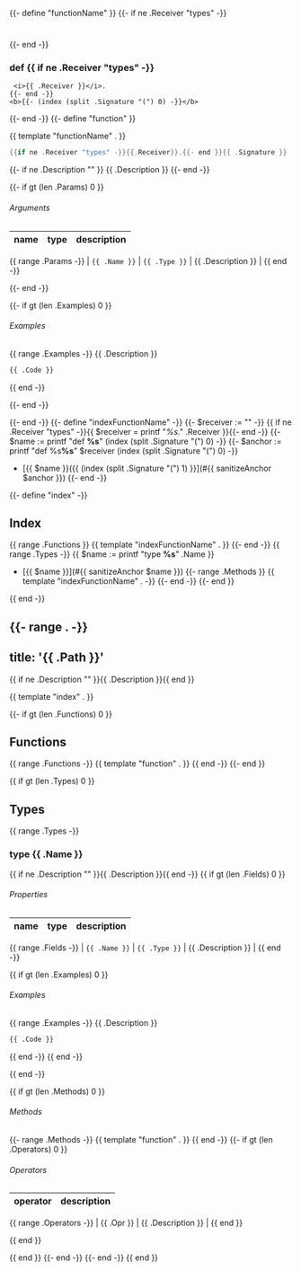 {{- define "functionName" }}
{{- if ne .Receiver "types" -}}
#
{{- end -}}
### def {{ if ne .Receiver "types" -}}
	 <i>{{ .Receiver }}</i>.
	{{- end -}}
	<b>{{- (index (split .Signature "(") 0) -}}</b>
{{- end -}}
{{- define "function" }}

{{ template "functionName" . }}
```go
{{if ne .Receiver "types" -}}{{.Receiver}}.{{- end }}{{ .Signature }}
```

{{- if ne .Description "" }}
{{ .Description }}
{{- end -}}

{{- if gt (len .Params) 0 }}

###### Arguments

| name | type | description |
|------|------|-------------|
{{ range .Params -}}
| `{{ .Name }}` | `{{ .Type }}` | {{ .Description }} |
{{ end -}}

{{- end -}}

{{- if gt (len .Examples) 0 }}
###### Examples
{{ range .Examples -}}
{{ .Description }}
```python
{{ .Code }}
```
{{ end -}}

{{- end -}}

{{- end -}}
{{- define "indexFunctionName" -}}
{{- $receiver := "" -}}
{{ if ne .Receiver "types" -}}{{ $receiver = printf "<i>%s</i>." .Receiver }}{{- end -}}
{{- $name := printf "def <b>%s</b>" (index (split .Signature "(") 0) -}}
{{- $anchor := printf "def %s<b>%s</b>" $receiver (index (split .Signature "(") 0) -}}
* [{{ $name }}({{ (index (split .Signature "(") 1) }}](#{{ sanitizeAnchor $anchor }})
{{- end -}}

{{- define "index" -}}
## Index

{{ range .Functions }}
{{ template "indexFunctionName" . }}
{{- end -}}
{{ range .Types -}}
{{ $name := printf "type <b>%s</b>" .Name }}
* [{{ $name }}](#{{ sanitizeAnchor $name }})
{{- range .Methods }}
    {{ template "indexFunctionName" . -}}
{{- end -}}
{{- end }}

{{ end -}}


{{- range . -}}
---
title: '{{ .Path }}'
---

{{ if ne .Description "" }}{{ .Description }}{{ end }}

{{ template "index" . }}


{{- if gt (len .Functions) 0 }}
## Functions
{{ range .Functions -}}
{{ template "function" . }}
{{ end -}}
{{- end }}

{{ if gt (len .Types) 0 }}
## Types
{{ range .Types -}}


### type <b>{{ .Name }}</b>
{{ if ne .Description "" }}{{ .Description }}{{ end -}}
{{ if gt (len .Fields) 0 }}

###### Properties

| name | type | description |
|------|------|-------------|
{{ range .Fields -}}
| `{{ .Name }}` | `{{ .Type }}` | {{ .Description }} |
{{ end -}}

{{ if gt (len .Examples) 0 }}
###### Examples
{{ range .Examples -}}
{{ .Description }}
```python
{{ .Code }}
```
{{ end -}}
{{ end -}}


{{ end -}}

{{ if gt (len .Methods) 0 }}

###### Methods

{{- range .Methods -}}
{{ template "function" . }}
{{ end -}}
{{- if gt (len .Operators) 0 }}

###### Operators

| operator | description |
|----------|-------------|
{{ range .Operators -}}
	| {{ .Opr }} | {{ .Description }} |
{{ end }}

{{ end }}

{{ end }}
{{- end -}}
{{- end -}}
{{ end }}